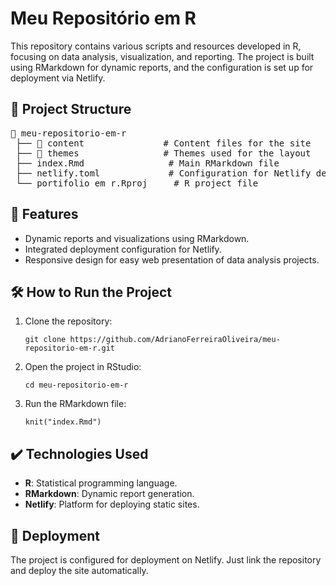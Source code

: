 <h1>Meu Repositório em R</h1>

<p>This repository contains various scripts and resources developed in R, focusing on data analysis, visualization, and reporting. The project is built using RMarkdown for dynamic reports, and the configuration is set up for deployment via Netlify.</p>

<h2>📂 Project Structure</h2>

<pre>
📂 meu-repositorio-em-r
 ├── 📁 content               # Content files for the site
 ├── 📁 themes                # Themes used for the layout
 ├── index.Rmd                # Main RMarkdown file
 ├── netlify.toml             # Configuration for Netlify deployment
 └── portifolio_em_r.Rproj     # R project file
</pre>

<h2>🔨 Features</h2>

<ul>
  <li>Dynamic reports and visualizations using RMarkdown.</li>
  <li>Integrated deployment configuration for Netlify.</li>
  <li>Responsive design for easy web presentation of data analysis projects.</li>
</ul>

<h2>🛠️ How to Run the Project</h2>

<ol>
  <li>Clone the repository:
    <pre><code>git clone https://github.com/AdrianoFerreiraOliveira/meu-repositorio-em-r.git</code></pre>
  </li>
  <li>Open the project in RStudio:
    <pre><code>cd meu-repositorio-em-r</code></pre>
  </li>
  <li>Run the RMarkdown file:
    <pre><code>knit("index.Rmd")</code></pre>
  </li>
</ol>

<h2>✔️ Technologies Used</h2>

<ul>
  <li><strong>R</strong>: Statistical programming language.</li>
  <li><strong>RMarkdown</strong>: Dynamic report generation.</li>
  <li><strong>Netlify</strong>: Platform for deploying static sites.</li>
</ul>

<h2>🚀 Deployment</h2>

<p>The project is configured for deployment on Netlify. Just link the repository and deploy the site automatically.</p>
